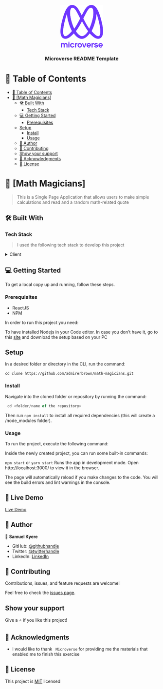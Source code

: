 

<div align="center">
  <!-- You are encouraged to replace this logo with your own! Otherwise you can also remove it. -->
  <img src="murple_logo.png" alt="logo" width="140"  height="auto" />
  <br/>

  <h3><b>Microverse README Template</b></h3>

</div>

<!-- TABLE OF CONTENTS -->

# 📗 Table of Contents

- [📗 Table of Contents](#-table-of-contents)
- [📖 \[Math Magicians\] ](#-math-magicians-)
  - [🛠 Built With ](#-built-with-)
    - [Tech Stack ](#tech-stack-)
  - [💻 Getting Started ](#-getting-started-)
    - [Prerequisites](#prerequisites)
  - [Setup](#setup)
    - [Install](#install)
    - [Usage](#usage)
  - [👥 Author ](#-author-)
  - [🤝 Contributing ](#-contributing-)
  - [Show your support ](#show-your-support-)
  - [🙏 Acknowledgments ](#-acknowledgments-)
  - [📝 License ](#-license-)

<!-- PROJECT DESCRIPTION -->

# 📖 [Math Magicians] <a name="about-project"></a>

> This is a Single Page Application that allows users to make simple calculations and read and a random math-related quote

## 🛠 Built With <a name="built-with"></a>

### Tech Stack <a name="tech-stack"></a>

> I used the following tech stack to develop this project

<details>
  <summary>Client</summary>
  <ul>
    <li><a href="https://reactjs.org/">React.js</a></li>
  </ul>
</details>

<!-- GETTING STARTED -->

## 💻 Getting Started <a name="getting-started"></a>

To get a local copy up and running, follow these steps.

### Prerequisites
- ReactJS
- NPM

In order to run this project you need:

To have installed Nodejs in your Code editor. In case you don't have it, go to this [site](https://nodejs.org/en/) and download the setup based on your PC

## Setup
In a desired folder or directory in the CLI, run the command:

```JavaScipt
cd clone https://github.com/admirerbrown/math-magicians.git
```

### Install

Navigate into the cloned folder or repository by running the command:
```JavaScript
 cd <folder/name of the repository>
 ```
Then run ```npm install``` to install all required dependencies (this will create a /node_modules folder).

### Usage

To run the project, execute the following command:

Inside the newly created project, you can run some built-in commands:

```npm start``` or ```yarn start```
Runs the app in development mode.
Open http://localhost:3000/ to view it in the browser.

The page will automatically reload if you make changes to the code.
You will see the build errors and lint warnings in the console.

## 🚀 Live Demo <a name="live-demo"></a>

[Live Demo](https://maths-magicians-j0t5.onrender.com)


<!-- AUTHORS -->

## 👥 Author <a name="authors"></a>

👤 **Samuel Kyere**

- GitHub: [@githubhandle](https://github.com/admirerbrown)
- Twitter: [@twitterhandle](https://twitter.com/brown_admirer)
- LinkedIn: [LinkedIn]()

<!-- CONTRIBUTING -->

## 🤝 Contributing <a name="contributing"></a>

Contributions, issues, and feature requests are welcome!

Feel free to check the [issues page](https://github.com/admirerbrown/math-magicians/issues).

## Show your support <a name="support"></a>

Give a ⭐️ if you like this project!

<!-- ACKNOWLEDGEMENTS -->

## 🙏 Acknowledgments <a name="acknowledgements"></a>

- I would like to thank ``` Microverse``` for providing me the materials that enabled me to finish this exercise

<!-- LICENSE -->

## 📝 License <a name="license"></a>

This project is [MIT](./license) licensed

